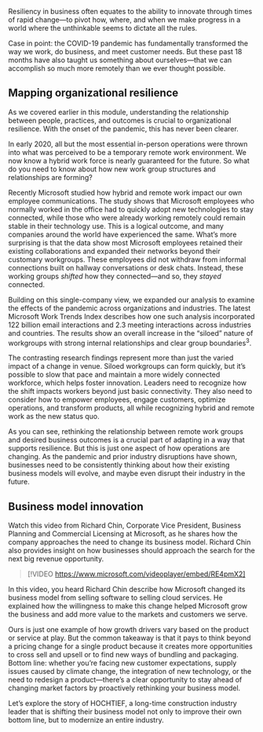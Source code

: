 Resiliency in business often equates to the ability to innovate through times of rapid change—to pivot how, where, and when we make progress in a world where the unthinkable seems to dictate all the rules.

Case in point: the COVID-19 pandemic has fundamentally transformed the way we work, do business, and meet customer needs. But these past 18 months have also taught us something about ourselves—that we can accomplish so much more remotely than we ever thought possible.

## Mapping organizational resilience

As we covered earlier in this module, understanding the relationship between people, practices, and outcomes is crucial to organizational resilience. With the onset of the pandemic, this has never been clearer.

In early 2020, all but the most essential in-person operations were thrown into what was perceived to be a temporary remote work environment. We now know a hybrid work force is nearly guaranteed for the future. So what do you need to know about how new work group structures and relationships are forming?

Recently Microsoft studied how hybrid and remote work impact our own employee communications. The study shows that Microsoft employees who normally worked in the office had to quickly adopt new technologies to stay connected, while those who were already working remotely could remain stable in their technology use. This is a logical outcome, and many companies around the world have experienced the same. What’s more surprising is that the data show most Microsoft employees retained their existing collaborations and expanded their networks beyond their customary workgroups. These employees did not withdraw from informal connections built on hallway conversations or desk chats. Instead, these working groups *shifted* how they connected—and so, they *stayed* connected.

Building on this single-company view, we expanded our analysis to examine the effects of the pandemic across organizations and industries. The latest Microsoft Work Trends Index describes how one such analysis incorporated 122 billion email interactions and 2.3 meeting interactions across industries and countries. The results show an overall increase in the “siloed” nature of workgroups with strong internal relationships and clear group boundaries<sup>3</sup>.

The contrasting research findings represent more than just the varied impact of a change in venue. Siloed workgroups can form quickly, but it’s possible to slow that pace and maintain a more widely connected workforce, which helps foster innovation. Leaders need to recognize how the shift impacts workers beyond just basic connectivity. They also need to consider how to empower employees, engage customers, optimize operations, and transform products, all while recognizing hybrid and remote work as the new status quo.

As you can see, rethinking the relationship between remote work groups and desired business outcomes is a crucial part of adapting in a way that supports resilience. But this is just one aspect of how operations are changing. As the pandemic and prior industry disruptions have shown, businesses need to be consistently thinking about how their existing business models will evolve, and maybe even disrupt their industry in the future.

## Business model innovation

Watch this video from Richard Chin, Corporate Vice President, Business Planning and Commercial Licensing at Microsoft, as he shares how the company approaches the need to change its business model. Richard Chin also provides insight on how businesses should approach the search for the next big revenue opportunity.

> [!VIDEO https://www.microsoft.com/videoplayer/embed/RE4pmX2]

In this video, you heard Richard Chin describe how Microsoft changed its business model from selling software to selling cloud services. He explained how the willingness to make this change helped Microsoft grow the business and add more value to the markets and customers we serve.

Ours is just one example of how growth drivers vary based on the product or service at play. But the common takeaway is that it pays to think beyond a pricing change for a single product because it creates more opportunities to cross sell and upsell or to find new ways of bundling and packaging. Bottom line: whether you’re facing new customer expectations, supply issues caused by climate change, the integration of new technology, or the need to redesign a product—there’s a clear opportunity to stay ahead of changing market factors by proactively rethinking your business model.

Let’s explore the story of HOCHTIEF, a long-time construction industry leader that is shifting their business model not only to improve their own bottom line, but to modernize an entire industry.
